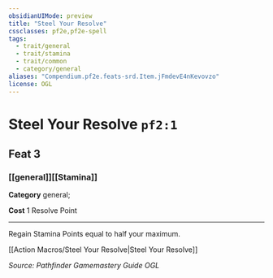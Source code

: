 ```yaml
---
obsidianUIMode: preview
title: "Steel Your Resolve"
cssclasses: pf2e,pf2e-spell
tags:
  - trait/general
  - trait/stamina
  - trait/common
  - category/general
aliases: "Compendium.pf2e.feats-srd.Item.jFmdevE4nKevovzo"
license: OGL
---
```

# Steel Your Resolve `pf2:1`
## Feat 3
### [[general]][[Stamina]]

**Category** general; 




**Cost** 1 Resolve Point

* * *

Regain Stamina Points equal to half your maximum.

[[Action Macros/Steel Your Resolve|Steel Your Resolve]]

*Source: Pathfinder Gamemastery Guide*
*OGL*